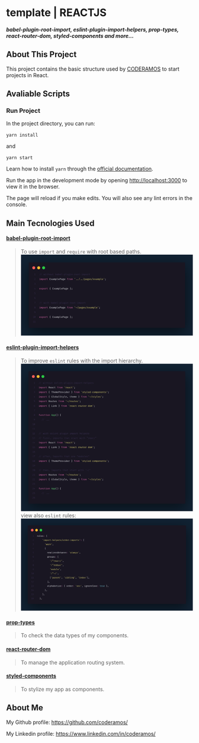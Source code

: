 # template | REACTJS

##### babel-plugin-root-import, eslint-plugin-import-helpers, prop-types, react-router-dom, styled-components and more...

## About This Project

This project contains the basic structure used by [CODERAMOS](https://github.com/coderamos) to start projects in React.

## Avaliable Scripts

### Run Project

In the project directory, you can run:

```
yarn install
```

and

```
yarn start
```

Learn how to install `yarn` through the [official documentation](https://yarnpkg.com/pt-BR/docs/install).

Run the app in the development mode by opening [http://localhost:3000](http://localhost:3000) to view it in the browser.

The page will reload if you make edits. You will also see any lint errors in the console.

## Main Tecnologies Used

#### [babel-plugin-root-import](https://www.npmjs.com/package/babel-plugin-root-import)

> To use `import` and `require` with root based paths.
> ![babel-plugin-root-import](./public/babel-plugin-root-import.png)

#### [eslint-plugin-import-helpers](https://www.npmjs.com/package/eslint-plugin-import-helpers)

> To improve `eslint` rules with the import hierarchy.
> ![eslint-plugin-import-helpers](./public/eslint-plugin-import-helpers.png)
> view also `eslint` rules: ![eslint-plugin-import-helpers_rules](./public/eslint-plugin-import-helpers_rules.png)

#### [prop-types](https://pt-br.reactjs.org/docs/typechecking-with-proptypes.html)

> To check the data types of my components.

#### [react-router-dom](https://www.npmjs.com/package/react-router-dom)

> To manage the application routing system.

#### [styled-components](https://styled-components.com/)

> To stylize my app as components.

## About Me

My Github profile: https://github.com/coderamos/

My Linkedin profile: https://www.linkedin.com/in/coderamos/
